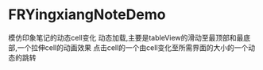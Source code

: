 # FRYingxiangNoteDemo
模仿印象笔记的动态cell变化 动态加载,主要是tableView的滑动至最顶部和最底部,一个拉伸cell的动画效果 点击cell的一个由cell变化至所需界面的大小的一个动态的跳转
